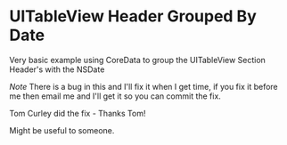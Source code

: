 UITableView Header Grouped By Date
==================================

Very basic example using CoreData to group the UITableView Section Header's with the NSDate

*Note* There is a bug in this and I'll fix it when I get time, if you fix it before me then email me
and I'll get it so you can commit the fix.

Tom Curley did the fix - Thanks Tom! 

Might be useful to someone.
